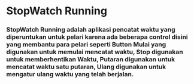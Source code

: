 # StopWatch Running
### StopWatch Running adalah aplikasi pencatat waktu yang diperuntukan untuk pelari karena ada beberapa control disini yang membantu para pelari seperti Button Mulai yang digunakan untuk memulai mencatat waktu, Stop digunakan untuk memberhentikan Waktu, Putaran digunakan untuk mencatat waktu satu putaran, Ulang digunakan untuk mengatur ulang waktu yang telah berjalan.
